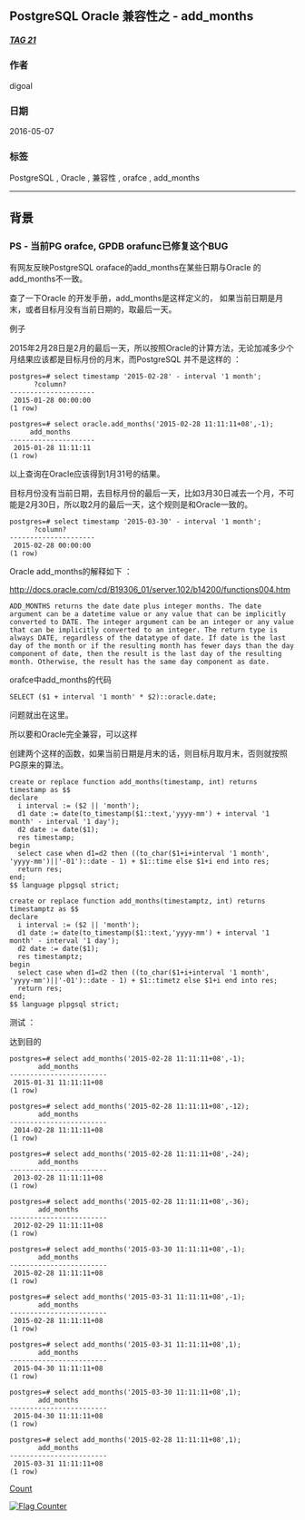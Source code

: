 ## PostgreSQL Oracle 兼容性之 - add_months  
##### [TAG 21](../class/21.md)
                       
### 作者                       
digoal                        
                          
### 日期                        
2016-05-07                                                   
                        
### 标签                                                                                                                                        
PostgreSQL , Oracle , 兼容性 , orafce , add_months     
                      
----                        
                      
## 背景                
### PS - 当前PG orafce, GPDB orafunc已修复这个BUG
有网友反映PostgreSQL oraface的add_months在某些日期与Oracle 的add_months不一致。    
  
查了一下Oracle 的开发手册，add_months是这样定义的， 如果当前日期是月末，或者目标月没有当前日期的，取最后一天。    
  
例子    
  
2015年2月28日是2月的最后一天，所以按照Oracle的计算方法，无论加减多少个月结果应该都是目标月份的月末，而PostgreSQL 并不是这样的 ：　　  
  
```  
postgres=# select timestamp '2015-02-28' - interval '1 month';  
      ?column?         
---------------------  
 2015-01-28 00:00:00  
(1 row)  
  
postgres=# select oracle.add_months('2015-02-28 11:11:11+08',-1);  
     add_months        
---------------------  
 2015-01-28 11:11:11  
(1 row)  
```  
  
以上查询在Oracle应该得到1月31号的结果。    
  
目标月份没有当前日期，去目标月份的最后一天，比如3月30日减去一个月，不可能是2月30日，所以取2月的最后一天，这个规则是和Oracle一致的。    
  
```  
postgres=# select timestamp '2015-03-30' - interval '1 month';  
      ?column?         
---------------------  
 2015-02-28 00:00:00  
(1 row)  
```  
  
Oracle add_months的解释如下 ：     
  
http://docs.oracle.com/cd/B19306_01/server.102/b14200/functions004.htm  
  
```  
ADD_MONTHS returns the date date plus integer months. The date argument can be a datetime value or any value that can be implicitly converted to DATE. The integer argument can be an integer or any value that can be implicitly converted to an integer. The return type is always DATE, regardless of the datatype of date. If date is the last day of the month or if the resulting month has fewer days than the day component of date, then the result is the last day of the resulting month. Otherwise, the result has the same day component as date.  
```  
  
orafce中add_months的代码    
  
```  
SELECT ($1 + interval '1 month' * $2)::oracle.date;    
```  
  
问题就出在这里。    
  
所以要和Oracle完全兼容，可以这样    
  
创建两个这样的函数，如果当前日期是月末的话，则目标月取月末，否则就按照PG原来的算法。    
  
```  
create or replace function add_months(timestamp, int) returns timestamp as $$  
declare  
  i interval := ($2 || 'month');  
  d1 date := date(to_timestamp($1::text,'yyyy-mm') + interval '1 month' - interval '1 day');  
  d2 date := date($1);  
  res timestamp;  
begin  
  select case when d1=d2 then ((to_char($1+i+interval '1 month', 'yyyy-mm')||'-01')::date - 1) + $1::time else $1+i end into res;  
  return res;  
end;  
$$ language plpgsql strict;  
  
create or replace function add_months(timestamptz, int) returns timestamptz as $$  
declare  
  i interval := ($2 || 'month');  
  d1 date := date(to_timestamp($1::text,'yyyy-mm') + interval '1 month' - interval '1 day');  
  d2 date := date($1);  
  res timestamptz;  
begin  
  select case when d1=d2 then ((to_char($1+i+interval '1 month', 'yyyy-mm')||'-01')::date - 1) + $1::timetz else $1+i end into res;  
  return res;  
end;  
$$ language plpgsql strict;  
```  
  
测试 ：　  
  
达到目的    
  
```  
postgres=# select add_months('2015-02-28 11:11:11+08',-1);  
       add_months         
------------------------  
 2015-01-31 11:11:11+08  
(1 row)  
  
postgres=# select add_months('2015-02-28 11:11:11+08',-12);  
       add_months         
------------------------  
 2014-02-28 11:11:11+08  
(1 row)  
  
postgres=# select add_months('2015-02-28 11:11:11+08',-24);  
       add_months         
------------------------  
 2013-02-28 11:11:11+08  
(1 row)  
  
postgres=# select add_months('2015-02-28 11:11:11+08',-36);  
       add_months         
------------------------  
 2012-02-29 11:11:11+08  
(1 row)  
  
postgres=# select add_months('2015-03-30 11:11:11+08',-1);  
       add_months         
------------------------  
 2015-02-28 11:11:11+08  
(1 row)  
  
postgres=# select add_months('2015-03-31 11:11:11+08',-1);  
       add_months         
------------------------  
 2015-02-28 11:11:11+08  
(1 row)  
  
postgres=# select add_months('2015-03-31 11:11:11+08',1);  
       add_months         
------------------------  
 2015-04-30 11:11:11+08  
(1 row)  
  
postgres=# select add_months('2015-03-30 11:11:11+08',1);  
       add_months         
------------------------  
 2015-04-30 11:11:11+08  
(1 row)  
  
postgres=# select add_months('2015-02-28 11:11:11+08',1);  
       add_months         
------------------------  
 2015-03-31 11:11:11+08  
(1 row)  
```  
        
[Count](http://info.flagcounter.com/h9V1)                                                                                        
                                                                                    
                                         
  
<a rel="nofollow" href="http://info.flagcounter.com/h9V1"  ><img src="http://s03.flagcounter.com/count/h9V1/bg_FFFFFF/txt_000000/border_CCCCCC/columns_2/maxflags_12/viewers_0/labels_0/pageviews_0/flags_0/"  alt="Flag Counter"  border="0"  ></a>  
  
